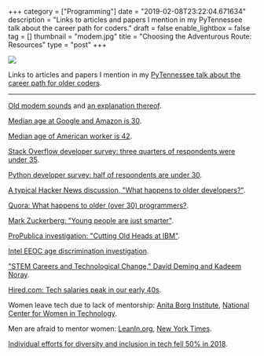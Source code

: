 +++
category = ["Programming"]
date = "2019-02-08T23:22:04.671634"
description = "Links to articles and papers I mention in my PyTennessee talk about the career path for coders."
draft = false
enable_lightbox = false
tag = []
thumbnail = "modem.jpg"
title = "Choosing the Adventurous Route: Resources"
type = "post"
+++

![](modem.jpg)

Links to articles and papers I mention in my [PyTennessee talk about the career path for older coders](https://www.pytennessee.org/talks/choosing-the-adventure-route).

***

[Old modem sounds](https://www.youtube.com/watch?v=ckc6XSSh52w) and [an explanation thereof](http://www.windytan.com/2012/11/the-sound-of-dialup-pictured.html).

[Median age at Google and Amazon is 30](https://www.payscale.com/data-packages/top-tech-companies-compared/tech-salaries).

[Median age of American worker is 42](https://www.bls.gov/emp/tables/median-age-labor-force.htm).

[Stack Overflow developer survey: three quarters of respondents were under 35](https://insights.stackoverflow.com/survey/2018#developer-profile-age).

[Python developer survey: half of respondents are under 30](https://www.jetbrains.com/research/python-developers-survey-2018/).

[A typical Hacker News discussion, "What happens to older developers?"](https://news.ycombinator.com/item?id=7372997).

[Quora: What happens to older (over 30) programmers?](https://www.quora.com/What-happens-to-older-over-30-programmers-Do-they-get-fired-as-they-get-older-and-less-innovative-Does-mid-career-pay-increase-much-for-software-engineers).

[Mark Zuckerberg: "Young people are just smarter"](https://www.cnet.com/news/say-what-young-people-are-just-smarter/).

[ProPublica investigation: "Cutting Old Heads at IBM"](https://features.propublica.org/ibm/ibm-age-discrimination-american-workers/).

[Intel EEOC age discrimination investigation](https://www.wsj.com/articles/intel-faces-age-discrimination-claims-1527264300).

["STEM Careers and Technological Change," David Deming and Kadeem Noray](https://www.nber.org/papers/w25065).

[Hired.com: Tech salaries peak in our early 40s](https://hired.com/state-of-salaries-2018).

Women leave tech due to lack of mentorship: [Anita Borg Institute](http://anitab.org/wp-content/uploads/2013/12/Climbing_the_Technical_Ladder.pdf), [National Center for Women in Technology](https://www.ncwit.org/sites/default/files/resources/womenintech_facts_fullreport_05132016.pdf).

Men are afraid to mentor women: [LeanIn.org](https://leanin.org/sexual-harassment-backlash-survey-results), [New York Times](https://www.nytimes.com/2019/01/27/world/europe/metoo-backlash-gender-equality-davos-men.html).

[Individual efforts for diversity and inclusion in tech fell 50% in 2018](https://www.atlassian.com/diversity/survey/2018).

